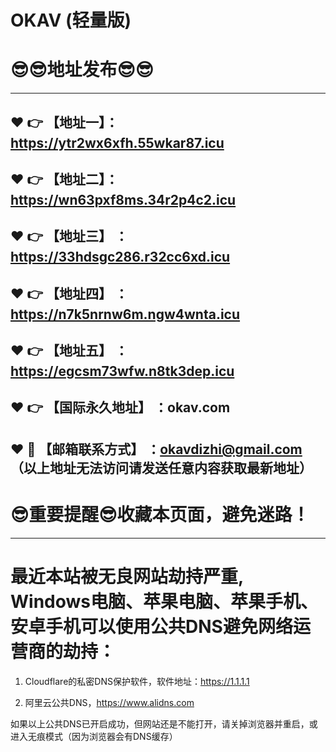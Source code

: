 # OKAV (轻量版)
:sunglasses::sunglasses:地址发布:sunglasses::sunglasses:
==

------
:heart: :point_right: 【地址一】：https://ytr2wx6xfh.55wkar87.icu
------
:heart: :point_right: 【地址二】：https://wn63pxf8ms.34r2p4c2.icu
------
:heart: :point_right: 【地址三】 ：https://33hdsgc286.r32cc6xd.icu
-----
:heart: :point_right: 【地址四】 ：https://n7k5nrnw6m.ngw4wnta.icu
------
:heart: :point_right: 【地址五】 ：https://egcsm73wfw.n8tk3dep.icu
------
:heart: :point_right: 【国际永久地址】 ：okav.com
------------
:heart: :e-mail: 【邮箱联系方式】 ：okavdizhi@gmail.com （以上地址无法访问请发送任意内容获取最新地址）
------
:sunglasses:重要提醒:sunglasses:收藏本页面，避免迷路！
==
------
最近本站被无良网站劫持严重, Windows电脑、苹果电脑、苹果手机、安卓手机可以使用公共DNS避免网络运营商的劫持：
==

1. Cloudflare的私密DNS保护软件，软件地址：https://1.1.1.1

2. 阿里云公共DNS，https://www.alidns.com

如果以上公共DNS已开启成功，但网站还是不能打开，请关掉浏览器并重启，或进入无痕模式（因为浏览器会有DNS缓存）
